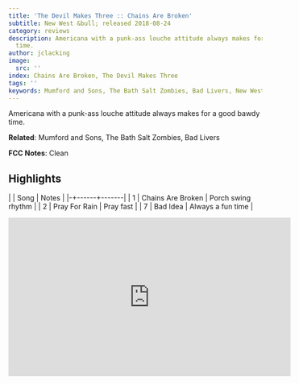 ```yaml
---
title: 'The Devil Makes Three :: Chains Are Broken'
subtitle: New West &bull; released 2018-08-24
category: reviews
description: Americana with a punk-ass louche attitude always makes for a good bawdy
  time.
author: jclacking
image:
  src: ''
index: Chains Are Broken, The Devil Makes Three
tags: ''
keywords: Mumford and Sons, The Bath Salt Zombies, Bad Livers, New West
---
```

Americana with a punk-ass louche attitude always makes for a good bawdy time.<!--more-->

**Related**: Mumford and Sons, The Bath Salt Zombies, Bad Livers

**FCC Notes**: Clean

## Highlights

| | Song | Notes |
|-+------+-------|
| 1 | Chains Are Broken | Porch swing rhythm |
| 2 | Pray For Rain | Pray fast |
| 7 | Bad Idea | Always a fun time |

<div class="tlo-detail-video"><iframe width="560" height="315" src="https://www.youtube.com/embed/d0dyLqjd19w" frameborder="0" allow="autoplay; encrypted-media" allowfullscreen></iframe></div>

